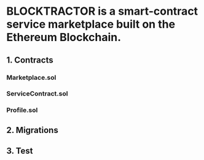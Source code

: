# BLOCKTRACTOR is a smart-contract service marketplace built on the Ethereum Blockchain.

## 1. Contracts

### Marketplace.sol

### ServiceContract.sol

### Profile.sol

## 2. Migrations

## 3. Test
